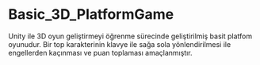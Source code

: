 # Basic_3D_PlatformGame

Unity ile 3D oyun geliştirmeyi öğrenme sürecinde geliştirilmiş basit platfom oyunudur. Bir top karakterinin klavye ile sağa sola yönlendirilmesi ile engellerden kaçınması ve puan toplaması amaçlanmıştır.
